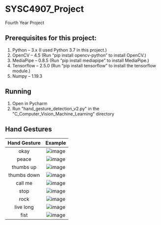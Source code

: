 # SYSC4907_Project
Fourth Year Project

## Prerequisites for this project:
1. Python – 3.x (I used Python 3.7 in this project.)
2. OpenCV – 4.5 (Run “pip install opencv-python” to install OpenCV.)
3. MediaPipe – 0.8.5 (Run “pip install mediapipe” to install MediaPipe.)
4. Tensorflow – 2.5.0 (Run “pip install tensorflow” to install the tensorflow module.)
5. Numpy – 1.19.3

## Running
1. Open in Pycharm
2. Run "hand_gesture_detection_v2.py" in the "C_Computer_Vision_Machine_Learning" directory

## Hand Gestures 
| Hand Gesture  | Example |
| :-------: | :--------: |
| okay  | ![image](https://user-images.githubusercontent.com/43944570/158532761-9236f393-6586-44a0-bce4-a4c47453aa1e.png) |
| peace  | ![image](https://user-images.githubusercontent.com/43944570/158532722-fd9fd066-3ab4-4329-8d56-94a2797adb63.png) |
| thumbs up  | ![image](https://user-images.githubusercontent.com/43944570/158532698-f33a07df-ff1b-45df-829a-22443bc30a13.png)  |
| thumbs down  | ![image](https://user-images.githubusercontent.com/43944570/158533203-4567d68a-e85e-414c-9f44-b2a9583e1a9b.png) |
| call me  | ![image](https://user-images.githubusercontent.com/43944570/158533146-98a7ecca-9535-472a-bd02-6a48ec7068cc.png) |
| stop  | ![image](https://user-images.githubusercontent.com/43944570/158533186-edb083f3-18dc-45e3-a0a6-b8938d28abe1.png) |
| rock  | ![image](https://user-images.githubusercontent.com/43944570/158533119-bfb4a20e-6d40-434c-9b66-d12da0ac031c.png) |
| live long  | ![image](https://user-images.githubusercontent.com/43944570/158533131-d2442922-0fd0-4d25-96b7-dbb716f1cc76.png) |
| fist  | ![image](https://user-images.githubusercontent.com/43944570/158533101-83de0595-e2b8-4c8b-93b0-b609c79075e3.png) |
